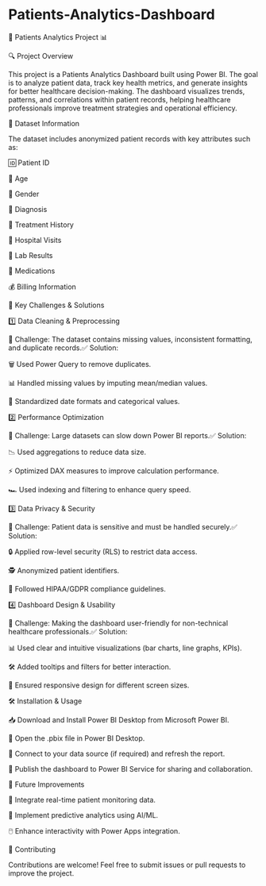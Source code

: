 # Patients-Analytics-Dashboard

🏥 Patients Analytics Project 📊

🔍 Project Overview

This project is a Patients Analytics Dashboard built using Power BI. The goal is to analyze patient data, track key health metrics, and generate insights for better healthcare decision-making. The dashboard visualizes trends, patterns, and correlations within patient records, helping healthcare professionals improve treatment strategies and operational efficiency.

📂 Dataset Information

The dataset includes anonymized patient records with key attributes such as:

🆔 Patient ID

👤 Age

🚻 Gender

🏥 Diagnosis

💊 Treatment History

🏨 Hospital Visits

🧪 Lab Results

💊 Medications

💰 Billing Information


🚧 Key Challenges & Solutions

1️⃣ Data Cleaning & Preprocessing

🛑 Challenge: The dataset contains missing values, inconsistent formatting, and duplicate records.✅ Solution:

🗑️ Used Power Query to remove duplicates.

📊 Handled missing values by imputing mean/median values.

📅 Standardized date formats and categorical values.

2️⃣ Performance Optimization

🛑 Challenge: Large datasets can slow down Power BI reports.✅ Solution:

📉 Used aggregations to reduce data size.

⚡ Optimized DAX measures to improve calculation performance.

🏎️ Used indexing and filtering to enhance query speed.

3️⃣ Data Privacy & Security

🛑 Challenge: Patient data is sensitive and must be handled securely.✅ Solution:

🔒 Applied row-level security (RLS) to restrict data access.

🕵️ Anonymized patient identifiers.

📜 Followed HIPAA/GDPR compliance guidelines.

4️⃣ Dashboard Design & Usability

🛑 Challenge: Making the dashboard user-friendly for non-technical healthcare professionals.✅ Solution:

📊 Used clear and intuitive visualizations (bar charts, line graphs, KPIs).

🛠️ Added tooltips and filters for better interaction.

📱 Ensured responsive design for different screen sizes.

🛠 Installation & Usage

📥 Download and Install Power BI Desktop from Microsoft Power BI.


📂 Open the .pbix file in Power BI Desktop.

🔄 Connect to your data source (if required) and refresh the report.

📢 Publish the dashboard to Power BI Service for sharing and collaboration.

🚀 Future Improvements

📡 Integrate real-time patient monitoring data.

🤖 Implement predictive analytics using AI/ML.

🖱️ Enhance interactivity with Power Apps integration.

🤝 Contributing

Contributions are welcome! Feel free to submit issues or pull requests to improve the project.
